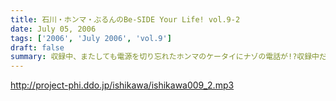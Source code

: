 ```yaml
---
title: 石川・ホンマ・ぶるんのBe-SIDE Your Life! vol.9-2
date: July 05, 2006
tags: ['2006', 'July 2006', 'vol.9']
draft: false
summary: 収録中、またしても電源を切り忘れたホンマのケータイにナゾの電話が!?収録中だというのに、スタジオから出て電話に出てみると、その声の主は…。さらに電話が終わったかと思うと、いそいそと荷物をまとめ始めるホンマ…。まさか、ホンマ…!?
---
```


http://project-phi.ddo.jp/ishikawa/ishikawa009_2.mp3
